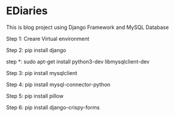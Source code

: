 # EDiaries

This is blog project using Django Framework and MySQL Database

Step 1: Creare Virtual environment

Step 2: pip install django

step \*: sudo apt-get install python3-dev libmysqlclient-dev

Step 3: pip install mysqlclient

Step 4: pip install mysql-connector-python

Step 5: pip install pillow

Step 6: pip install django-crispy-forms
